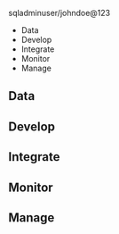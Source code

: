sqladminuser/johndoe@123

- Data
- Develop
- Integrate
- Monitor
- Manage

## Data
## Develop
## Integrate
## Monitor
## Manage